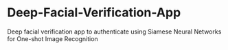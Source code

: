 # Deep-Facial-Verification-App
Deep facial verification app to authenticate using Siamese Neural Networks for One-shot Image Recognition
